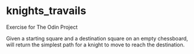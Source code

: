 # knights_travails

Exercise for The Odin Project

Given a starting square and a destination square on an empty chessboard, will return the simplest path for a knight to move to reach the destination.
